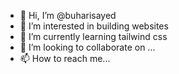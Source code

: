 - 👋 Hi, I’m @buharisayed
- 👀 I’m interested in building websites
- 🌱 I’m currently learning tailwind css
- 💞️ I’m looking to collaborate on ...
- 📫 How to reach me...
<!---
buharisayed/buharisayed is a ✨ special ✨ repository because its `README.md` (this file) appears on your GitHub profile.
You can click the Preview link to take a look at your changes.
--->
